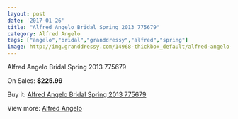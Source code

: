 ```yaml
---
layout: post
date: '2017-01-26'
title: "Alfred Angelo Bridal Spring 2013 775679"
category: Alfred Angelo
tags: ["angelo","bridal","granddressy","alfred","spring"]
image: http://img.granddressy.com/14968-thickbox_default/alfred-angelo-bridal-spring-2013-775679.jpg
---
```

Alfred Angelo Bridal Spring 2013 775679

On Sales: **$225.99**
<a href="https://www.granddressy.com/en/alfred-angelo/14021-alfred-angelo-bridal-spring-2013-775679.html"><amp-img layout="responsive" width="600" height="600" src="//img.granddressy.com/14968-thickbox_default/alfred-angelo-bridal-spring-2013-775679.jpg" alt="Alfred Angelo Bridal Spring 2013 775679 0" /></a>

Buy it: [Alfred Angelo Bridal Spring 2013 775679](https://www.granddressy.com/en/alfred-angelo/14021-alfred-angelo-bridal-spring-2013-775679.html "Alfred Angelo Bridal Spring 2013 775679")

View more: [Alfred Angelo](https://www.granddressy.com/en/19-alfred-angelo "Alfred Angelo")